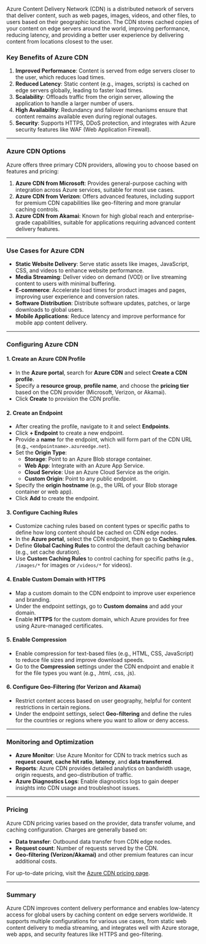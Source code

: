 Azure Content Delivery Network (CDN) is a distributed network of servers that deliver content, such as web pages, images, videos, and other files, to users based on their geographic location. The CDN stores cached copies of your content on edge servers around the world, improving performance, reducing latency, and providing a better user experience by delivering content from locations closest to the user.

### Key Benefits of Azure CDN
1. **Improved Performance**: Content is served from edge servers closer to the user, which reduces load times.
2. **Reduced Latency**: Static content (e.g., images, scripts) is cached on edge servers globally, leading to faster load times.
3. **Scalability**: Offloads traffic from the origin server, allowing the application to handle a larger number of users.
4. **High Availability**: Redundancy and failover mechanisms ensure that content remains available even during regional outages.
5. **Security**: Supports HTTPS, DDoS protection, and integrates with Azure security features like WAF (Web Application Firewall).

---

### Azure CDN Options
Azure offers three primary CDN providers, allowing you to choose based on features and pricing:

1. **Azure CDN from Microsoft**: Provides general-purpose caching with integration across Azure services, suitable for most use cases.
2. **Azure CDN from Verizon**: Offers advanced features, including support for premium CDN capabilities like geo-filtering and more granular caching controls.
3. **Azure CDN from Akamai**: Known for high global reach and enterprise-grade capabilities, suitable for applications requiring advanced content delivery features.

---

### Use Cases for Azure CDN
- **Static Website Delivery**: Serve static assets like images, JavaScript, CSS, and videos to enhance website performance.
- **Media Streaming**: Deliver video on demand (VOD) or live streaming content to users with minimal buffering.
- **E-commerce**: Accelerate load times for product images and pages, improving user experience and conversion rates.
- **Software Distribution**: Distribute software updates, patches, or large downloads to global users.
- **Mobile Applications**: Reduce latency and improve performance for mobile app content delivery.

---

### Configuring Azure CDN

#### 1. **Create an Azure CDN Profile**
   - In the **Azure portal**, search for **Azure CDN** and select **Create a CDN profile**.
   - Specify a **resource group**, **profile name**, and choose the **pricing tier** based on the CDN provider (Microsoft, Verizon, or Akamai).
   - Click **Create** to provision the CDN profile.

#### 2. **Create an Endpoint**
   - After creating the profile, navigate to it and select **Endpoints**.
   - Click **+ Endpoint** to create a new endpoint.
   - Provide a **name** for the endpoint, which will form part of the CDN URL (e.g., `<endpointname>.azureedge.net`).
   - Set the **Origin Type**:
     - **Storage**: Point to an Azure Blob storage container.
     - **Web App**: Integrate with an Azure App Service.
     - **Cloud Service**: Use an Azure Cloud Service as the origin.
     - **Custom Origin**: Point to any public endpoint.
   - Specify the **origin hostname** (e.g., the URL of your Blob storage container or web app).
   - Click **Add** to create the endpoint.

#### 3. **Configure Caching Rules**
   - Customize caching rules based on content types or specific paths to define how long content should be cached on CDN edge nodes.
   - In the **Azure portal**, select the CDN endpoint, then go to **Caching rules**.
   - Define **Global Caching Rules** to control the default caching behavior (e.g., set cache duration).
   - Use **Custom Caching Rules** to control caching for specific paths (e.g., `/images/*` for images or `/videos/*` for videos).

#### 4. **Enable Custom Domain with HTTPS**
   - Map a custom domain to the CDN endpoint to improve user experience and branding.
   - Under the endpoint settings, go to **Custom domains** and add your domain.
   - Enable **HTTPS** for the custom domain, which Azure provides for free using Azure-managed certificates.

#### 5. **Enable Compression**
   - Enable compression for text-based files (e.g., HTML, CSS, JavaScript) to reduce file sizes and improve download speeds.
   - Go to the **Compression** settings under the CDN endpoint and enable it for the file types you want (e.g., .html, .css, .js).

#### 6. **Configure Geo-Filtering** (for Verizon and Akamai)
   - Restrict content access based on user geography, helpful for content restrictions in certain regions.
   - Under the endpoint settings, select **Geo-filtering** and define the rules for the countries or regions where you want to allow or deny access.

---

### Monitoring and Optimization

- **Azure Monitor**: Use Azure Monitor for CDN to track metrics such as **request count**, **cache hit ratio**, **latency**, and **data transferred**.
- **Reports**: Azure CDN provides detailed analytics on bandwidth usage, origin requests, and geo-distribution of traffic.
- **Azure Diagnostics Logs**: Enable diagnostics logs to gain deeper insights into CDN usage and troubleshoot issues.

---

### Pricing
Azure CDN pricing varies based on the provider, data transfer volume, and caching configuration. Charges are generally based on:
- **Data transfer**: Outbound data transfer from CDN edge nodes.
- **Request count**: Number of requests served by the CDN.
- **Geo-filtering (Verizon/Akamai)** and other premium features can incur additional costs.

For up-to-date pricing, visit the [Azure CDN pricing page](https://azure.microsoft.com/pricing/details/cdn/).

---

### Summary
Azure CDN improves content delivery performance and enables low-latency access for global users by caching content on edge servers worldwide. It supports multiple configurations for various use cases, from static web content delivery to media streaming, and integrates well with Azure storage, web apps, and security features like HTTPS and geo-filtering.